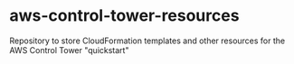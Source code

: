 # aws-control-tower-resources
Repository to store CloudFormation templates and other resources for the AWS Control Tower "quickstart"

